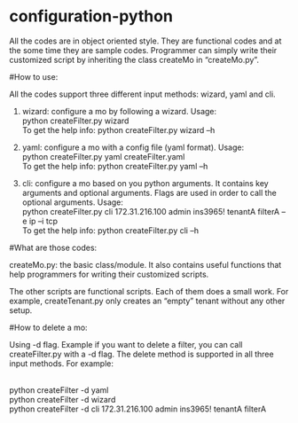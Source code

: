configuration-python
====================

All the codes are in object oriented style.
They are functional codes and at the some time they are sample codes. Programmer can simply write their customized script by inheriting the class createMo in “createMo.py”.  


#How to use:

All the codes support three different input methods: wizard, yaml and cli.

1. wizard: configure a mo by following a wizard. Usage: 
<br>python createFilter.py wizard
<br>To get the help info: python createFilter.py wizard –h

2. yaml: configure a mo with a config file (yaml format). Usage:
<br>python createFilter.py yaml createFilter.yaml
<br>To get the help info: python createFilter.py yaml –h

3. cli: configure a mo based on you python arguments.  It contains key arguments and optional arguments. Flags are used in order to call the optional arguments. Usage:
<br>python createFilter.py cli 172.31.216.100 admin ins3965! tenantA filterA –e ip –i tcp 
<br>To get the help info: python createFilter.py cli –h


#What are those codes:

createMo.py: the basic class/module. It also contains useful functions that help programmers for writing their customized scripts.

The other scripts are functional scripts. Each of them does a small work. For example, createTenant.py only creates an “empty” tenant without any other setup.


#How to delete a mo:

Using -d flag. Example if you want to delete a filter, you can call createFilter.py with a -d flag. The delete method is supported in all three input methods. For example:

<br>python createFilter -d yaml
<br>python createFilter -d wizard
<br>python createFilter -d cli 172.31.216.100 admin ins3965! tenantA filterA

